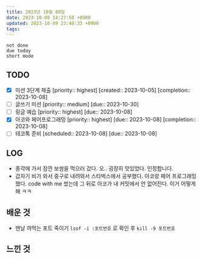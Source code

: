 ```yaml
---
title: 2023년 10월 08일
date: 2023-10-08 14:27:58 +0900
updated: 2023-10-09 23:48:33 +0900
tags: 
---
```


```tasks
not done 
due today
short mode
```

## TODO
- [x] 미션 3단계 제출  [priority:: highest]  [created:: 2023-10-05]  [completion:: 2023-10-08]
- [ ] 글쓰기 미션  [priority:: medium]  [due:: 2023-10-30]
- [ ] 링글 예습  [priority:: highest]  [due:: 2023-10-08]
- [x] 아코와 페어프로그래밍  [priority:: highest]  [due:: 2023-10-08]  [completion:: 2023-10-08]
- [ ] 테코톡 준비  [scheduled:: 2023-10-08]  [due:: 2023-10-08]

## LOG

- 종각에 가서 잠깐 보쌈을 먹으러 갔다. 오.. 굉장히 맛있었다. 인정합니다.
- 갑자기 비가 와서 중구로 내려와서 스타벅스에서 공부했다. 아코랑 페어 프로그래밍했다. code with me 썼는데 그 뒤로 아코가 내 커밋에서 안 없어진다. 이거 어떻게 해 ㅋㅋ

## 배운 것

- 맨날 까먹는 포트 죽이기 `lsof -i :포트번호` 로 확인 후 `kill -9 포트번호`

## 느낀 것